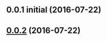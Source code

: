 <a name="0.0.2"></a>
## 0.0.1 initial (2016-07-22)
## [0.0.2](https://github.com/tallyb/meteor-angular2-accounts-material-ui/compare/0.0.2...v0.0.1) (2016-07-22)


